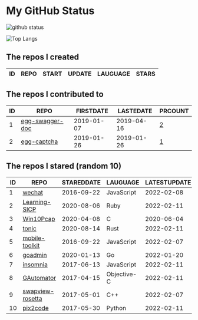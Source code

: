 # My GitHub Status

<img src="https://github-readme-stats-1.yihong0618.vercel.app/api?username=jc-lathander&show_icons=true&&&hide_title=true&count_private=true" alt="github status" />

![Top Langs](https://github-readme-stats-1.yihong0618.vercel.app/api/top-langs/?username=jc-lathander&layout=compact)

<!--START_SECTION:my_github-->
## The repos I created
| ID | REPO | START | UPDATE | LAUGUAGE | STARS |
|----|------|-------|--------|----------|-------|

## The repos I contributed to
| ID |                                REPO                                | FIRSTDATE  | LASTEDATE  |                                          PRCOUNT                                           |
|----|--------------------------------------------------------------------|------------|------------|--------------------------------------------------------------------------------------------|
|  1 | [egg-swagger-doc](https://github.com/Yanshijie-EL/egg-swagger-doc) | 2019-01-07 | 2019-04-16 | [2](https://github.com/Yanshijie-EL/egg-swagger-doc/pulls?q=is%3Apr+author%3Ajc-lathander) |
|  2 | [egg-captcha](https://github.com/Raoul1996/egg-captcha)            | 2019-01-26 | 2019-01-26 | [1](https://github.com/Raoul1996/egg-captcha/pulls?q=is%3Apr+author%3Ajc-lathander)        |

## The repos I stared (random 10)
| ID |                               REPO                               | STAREDDATE |  LAUGUAGE   | LATESTUPDATE |
|----|------------------------------------------------------------------|------------|-------------|--------------|
|  1 | [wechat](https://github.com/node-webot/wechat)                   | 2016-09-22 | JavaScript  | 2022-02-08   |
|  2 | [Learning-SICP](https://github.com/DeathKing/Learning-SICP)      | 2020-08-06 | Ruby        | 2022-02-11   |
|  3 | [Win10Pcap](https://github.com/pmsjt/Win10Pcap)                  | 2020-04-08 | C           | 2020-06-04   |
|  4 | [tonic](https://github.com/hyperium/tonic)                       | 2020-08-14 | Rust        | 2022-02-11   |
|  5 | [mobile-toolkit](https://github.com/angular/mobile-toolkit)      | 2016-09-22 | JavaScript  | 2022-02-07   |
|  6 | [goadmin](https://github.com/CrazyRocks/goadmin)                 | 2020-01-13 | Go          | 2022-01-20   |
|  7 | [insomnia](https://github.com/Kong/insomnia)                     | 2017-06-13 | JavaScript  | 2022-02-11   |
|  8 | [GAutomator](https://github.com/Tencent/GAutomator)              | 2017-04-15 | Objective-C | 2022-02-11   |
|  9 | [swapview-rosetta](https://github.com/lilydjwg/swapview-rosetta) | 2017-05-01 | C++         | 2022-02-07   |
| 10 | [pix2code](https://github.com/tonybeltramelli/pix2code)          | 2017-05-30 | Python      | 2022-02-11   |

<!--END_SECTION:my_github-->
